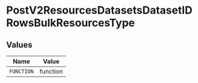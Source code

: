 # PostV2ResourcesDatasetsDatasetIDRowsBulkResourcesType


## Values

| Name       | Value      |
| ---------- | ---------- |
| `FUNCTION` | function   |